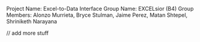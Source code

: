 Project Name: Excel-to-Data Interface
Group Name: EXCELsior (B4)
Group Members: Alonzo Murrieta, Bryce Stulman, Jaime Perez, Matan Shtepel, Shriniketh Narayana

// add more stuff 
